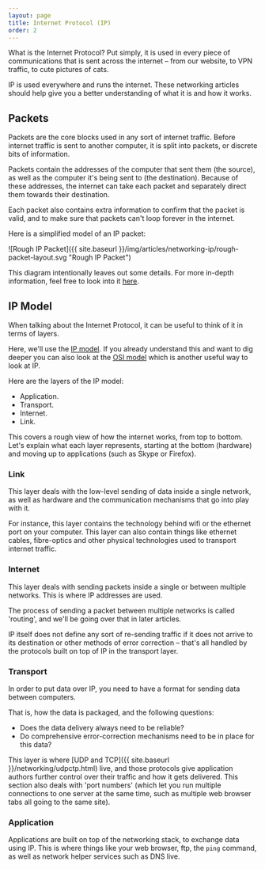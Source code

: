 ```yaml
---
layout: page
title: Internet Protocol (IP)
order: 2
---
```

What is the Internet Protocol? Put simply, it is used in every piece of communications that is sent across the internet – from our website, to VPN traffic, to cute pictures of cats.

IP is used everywhere and runs the internet. These networking articles should help give you a better understanding of what it is and how it works.


## Packets

Packets are the core blocks used in any sort of internet traffic. Before internet traffic is sent to another computer, it is split into packets, or discrete bits of information.

Packets contain the addresses of the computer that sent them (the source), as well as the computer it's being sent to (the destination). Because of these addresses, the internet can take each packet and separately direct them towards their destination.

Each packet also contains extra information to confirm that the packet is valid, and to make sure that packets can't loop forever in the internet.

Here is a simplified model of an IP packet:

![Rough IP Packet]({{ site.baseurl }}/img/articles/networking-ip/rough-packet-layout.svg "Rough IP Packet")

This diagram intentionally leaves out some details. For more in-depth information, feel free to look into it [here](http://www.networksorcery.com/enp/protocol/ip.htm).


## IP Model

When talking about the Internet Protocol, it can be useful to think of it in terms of layers.

Here, we'll use the [IP model](https://en.wikipedia.org/wiki/Internet_protocol_suite). If you already understand this and want to dig deeper you can also look at the [OSI model](https://en.wikipedia.org/wiki/OSI_model) which is another useful way to look at IP.

Here are the layers of the IP model:

* Application.
* Transport.
* Internet.
* Link.

This covers a rough view of how the internet works, from top to bottom. Let's explain what each layer represents, starting at the bottom (hardware) and moving up to applications (such as Skype or Firefox).


### Link

This layer deals with the low-level sending of data inside a single network, as well as hardware and the communication mechanisms that go into play with it.

For instance, this layer contains the technology behind wifi or the ethernet port on your computer. This layer can also contain things like ethernet cables, fibre-optics and other physical technologies used to transport internet traffic.


### Internet

This layer deals with sending packets inside a single or between multiple networks. This is where IP addresses are used.

The process of sending a packet between multiple networks is called 'routing', and we'll be going over that in later articles.

IP itself does not define any sort of re-sending traffic if it does not arrive to its destination or other methods of error correction – that's all handled by the protocols built on top of IP in the transport layer.


### Transport

In order to put data over IP, you need to have a format for sending data between computers.

That is, how the data is packaged, and the following questions:

* Does the data delivery always need to be reliable?
* Do comprehensive error-correction mechanisms need to be in place for this data?

This layer is where [UDP and TCP]({{ site.baseurl }}/networking/udpctp.html) live, and those protocols give application authors further control over their traffic and how it gets delivered. This section also deals with 'port numbers' (which let you run multiple connections to one server at the same time, such as multiple web browser tabs all going to the same site).


### Application

Applications are built on top of the networking stack, to exchange data using IP. This is where things like your web browser, ftp, the `ping` command, as well as network helper services such as DNS live.







